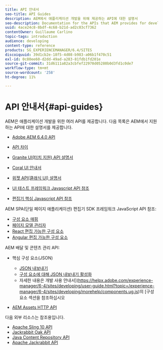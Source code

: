 ```yaml
---
title: API 안내서
seo-title: API Guides
description: AEM에서 애플리케이션 개발을 위해 제공하는 API에 대한 설명서
seo-description: Documentation for the APIs that AEM provides for developing applications
uuid: 4ace24c8-8bdf-4c68-b21d-ad2c03cf7362
contentOwner: Guillaume Carlino
topic-tags: introduction
audience: developing
content-type: reference
products: SG_EXPERIENCEMANAGER/6.4/SITES
discoiquuid: 39d1cb2e-18f5-4d08-b983-a06b1f470c51
exl-id: 0c80ee60-d2dd-49ad-a283-81fdb1fd201e
source-git-commit: 31d6111a82a3cbfef22970d05280b0d3fd1c0de7
workflow-type: tm+mt
source-wordcount: '258'
ht-degree: 11%

---
```


# API 안내서{#api-guides}

AEM은 애플리케이션 개발을 위한 여러 API를 제공합니다. 다음 목록은 AEM에서 지원하는 API에 대한 설명서를 제공합니다.

* [Adobe AEM 6.4.0 API](https://helpx.adobe.com/experience-manager/6-4/sites/developing/using/reference-materials/javadoc/index.html)

* [API 차이](https://helpx.adobe.com/experience-manager/6-4/sites/developing/using/reference-materials/diff-previous/changes.html)

* [Granite UI(터치 지원) API 설명서](https://helpx.adobe.com/experience-manager/6-4/sites/developing/using/reference-materials/granite-ui/api/index.html)

* [Coral UI 안내서](https://helpx.adobe.com/kr/experience-manager/6-4/sites/developing/using/reference-materials/coral-ui/coralui3/index.html)

* [위젯 API(클래식 UI) 설명서](https://helpx.adobe.com/experience-manager/6-4/sites/developing/using/reference-materials/widgets-api/index.html)

* [UI 테스트 프레임워크 Javascript API 참조](https://helpx.adobe.com/experience-manager/6-4/sites/developing/using/reference-materials/test-api/index.html)

* [편집기 핵심 Javascript API 참조](https://helpx.adobe.com/experience-manager/6-4/sites/developing/using/reference-materials/jsdoc/ui-touch/editor-core/index.html)

AEM SPA(단일 페이지 애플리케이션) 편집기 SDK 프레임워크 JavaScript API 참조:

* [구성 요소 매핑](https://www.npmjs.com/package/@adobe/aem-spa-component-mapping)
* [페이지 모델 관리자](https://www.npmjs.com/package/@adobe/aem-spa-page-model-manager)
* [React 편집 가능한 구성 요소](https://www.npmjs.com/package/@adobe/aem-react-editable-components)
* [Angular 편집 가능한 구성 요소](https://www.npmjs.com/package/@adobe/aem-angular-editable-components)

AEM 배달 및 콘텐츠 관리 API:

* 핵심 구성 요소(JSON)

   * [JSON 내보내기](/help/sites-developing/json-exporter.md)
   * [구성 요소에 대해 JSON 내보내기 활성화](/help/sites-developing/json-exporter-components.md)
   * 자세한 내용은 개발 사용 안내서](https://helpx.adobe.com/experience-manager/6-4/sites/developing/user-guide.html?topic=/experience-manager/6-4/sites/developing/morehelp/components.ug.js)의 [구성 요소 섹션을 참조하십시오

* [AEM Assets HTTP API](/help/assets/mac-api-assets.md)

다음 외부 리소스는 참조용입니다.

* [Apache Sling 10 API](https://sling.apache.org/apidocs/sling10/)
* [Jackrabbit Oak API](https://jackrabbit.apache.org/oak/docs/oak_api/overview.html)
* [Java Content Repository API](https://www.adobe.io/experience-manager/reference-materials/spec/javax.jcr/javadocs/jcr-2.0/index.html)
* [Apache Jackrabbit API](https://jackrabbit.apache.org/api)
